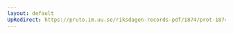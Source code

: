 ```yaml
---
layout: default
UpRedirect: https://pruto.im.uu.se/riksdagen-records-pdf/1874/prot-1874--ak--131/prot-1874--ak--131_003.pdf
---
```

